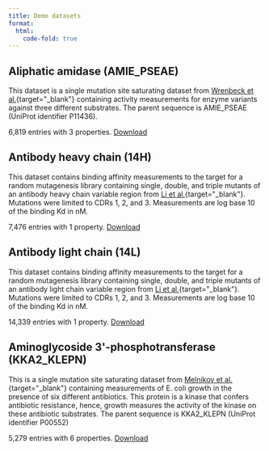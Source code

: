 ```yaml
---
title: Demo datasets
format:
  html:
    code-fold: true
---
```


## Aliphatic amidase (AMIE_PSEAE)

This dataset is a single mutation site saturating dataset from
[Wrenbeck et al.](https://doi.org/10.1038/ncomms15695){target="_blank"} containing
activity measurements for enzyme variants against three different
substrates. The parent sequence is AMIE_PSEAE (UniProt identifier
P11436).

6,819 entries with 3 properties.
[Download](https://drive.google.com/uc?export=download&id=1VteqroPbm2iJl2osfm5-uEZW-9m4WUyM)

## Antibody heavy chain (14H)

This dataset contains binding affinity measurements to the target for a
random mutagenesis library containing single, double, and triple mutants
of an antibody heavy chain variable region from [Li et al.](https://doi.org/10.1101/2022.10.07.502662){target="_blank"}. Mutations were limited to
CDRs 1, 2, and 3. Measurements are log base 10 of the binding Kd in nM.

7,476 entries with 1 property.
[Download](https://drive.google.com/uc?export=download&id=1L4AeuW50EKFKczxLf_YCUM4lC370eNqe)

## Antibody light chain (14L)

This dataset contains binding affinity measurements to the target for a
random mutagenesis library containing single, double, and triple mutants
of an antibody light chain variable region from [Li et
al.](https://doi.org/10.1101/2022.10.07.502662){target="_blank"}. Mutations were limited
to CDRs 1, 2, and 3. Measurements are log base 10 of the binding Kd in
nM.

14,339 entries with 1 property. [Download](https://drive.google.com/uc?export=download&id=17fbByoS2pF6_e8xAVdMNcIF1gifaEzd2)

## Aminoglycoside 3\'-phosphotransferase (KKA2_KLEPN)

This is a single mutation site saturating dataset from [Melnikov et
al.](https://doi.org/10.1093/nar/gku511){target="_blank"} containing measurements of E.
coli growth in the presence of six different antibiotics. This protein
is a kinase that confers antibiotic resistance, hence, growth measures
the activity of the kinase on these antibiotic substrates. The parent
sequence is KKA2_KLEPN (UniProt identifier P00552)

5,279 entries with 6 properties.
[Download](https://drive.google.com/uc?export=download&id=1UE0Lx9EP3tcgpFeduSrFNysBo9rX_rgT)